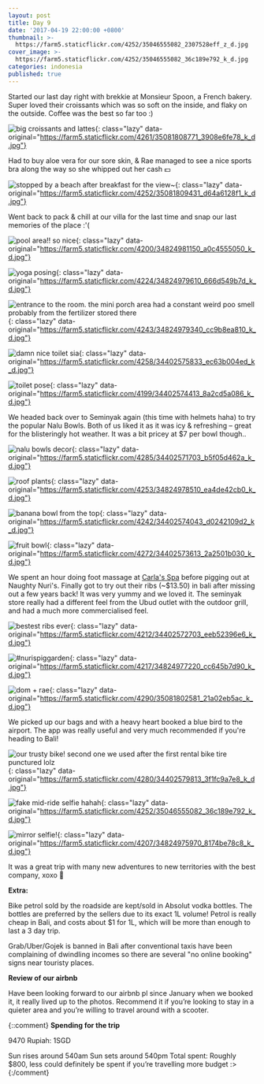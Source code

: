 ```yaml
---
layout: post
title: Day 9 
date: '2017-04-19 22:00:00 +0800'
thumbnail: >-
  https://farm5.staticflickr.com/4252/35046555082_2307528eff_z_d.jpg
cover_image: >-
  https://farm5.staticflickr.com/4252/35046555082_36c189e792_k_d.jpg
categories: indonesia
published: true 
---
```


Started our last day right with brekkie at Monsieur Spoon, a French bakery. Super loved their croissants which was so soft on the inside, and flaky on the outside. Coffee was the best so far too :)

![big croissants and lattes](){: class="lazy" data-original="https://farm5.staticflickr.com/4261/35081808771_3908e6fe78_k_d.jpg"}

Had to buy aloe vera for our sore skin, & Rae managed to see a nice sports bra along the way so she whipped out her cash 💵

![stopped by a beach after breakfast for the view~](){: class="lazy" data-original="https://farm5.staticflickr.com/4252/35081809431_d64a6128f1_k_d.jpg"}

Went back to pack & chill at our villa for the last time and snap our last memories of the place :'(

![pool area!! so nice](){: class="lazy" data-original="https://farm5.staticflickr.com/4200/34824981150_a0c4555050_k_d.jpg"}

![yoga posing](){: class="lazy" data-original="https://farm5.staticflickr.com/4224/34824979610_666d549b7d_k_d.jpg"}

![entrance to the room. the mini porch area had a constant weird poo smell
probably from the fertilizer stored there](){: class="lazy" data-original="https://farm5.staticflickr.com/4243/34824979340_cc9b8ea810_k_d.jpg"}

![damn nice toilet sia](){: class="lazy" data-original="https://farm5.staticflickr.com/4258/34402575833_ec63b004ed_k_d.jpg"}

![toilet pose](){: class="lazy" data-original="https://farm5.staticflickr.com/4199/34402574413_8a2cd5a086_k_d.jpg"}

We headed back over to Seminyak again (this time with helmets haha) to try the popular Nalu Bowls. Both of us liked it as it was icy & refreshing – great for the blisteringly hot weather. It was a bit pricey at $7 per bowl though..

![nalu bowls decor](){: class="lazy" data-original="https://farm5.staticflickr.com/4285/34402571703_b5f05d462a_k_d.jpg"}

![roof plants](){: class="lazy" data-original="https://farm5.staticflickr.com/4253/34824978510_ea4de42cb0_k_d.jpg"}

![banana bowl from the top](){: class="lazy" data-original="https://farm5.staticflickr.com/4242/34402574043_d0242109d2_k_d.jpg"}

![fruit bowl](){: class="lazy" data-original="https://farm5.staticflickr.com/4272/34402573613_2a2501b030_k_d.jpg"}

We spent an hour doing foot massage at [Carla's Spa](http://spaurlhere.com/) before pigging out at Naughty Nuri's. Finally got to try out their ribs (~$13.50) in bali after missing out a few years back! It was very yummy and we loved it. The seminyak store really had a different feel from the Ubud outlet with the outdoor grill, and had a much more commercialised feel.

![bestest ribs ever](){: class="lazy" data-original="https://farm5.staticflickr.com/4212/34402572703_eeb52396e6_k_d.jpg"}

![#nurispiggarden](){: class="lazy" data-original="https://farm5.staticflickr.com/4217/34824977220_cc645b7d90_k_d.jpg"}

![dom + rae](){: class="lazy" data-original="https://farm5.staticflickr.com/4290/35081802581_21a02eb5ac_k_d.jpg"}

We picked up our bags and with a heavy heart booked a blue bird to the airport. The app was really useful and very much recommended if you're heading to Bali!

![our trusty bike! second one we used after the first rental bike tire punctured lolz](){: class="lazy" data-original="https://farm5.staticflickr.com/4280/34402579813_3f1fc9a7e8_k_d.jpg"}

![fake mid-ride selfie hahah](){: class="lazy" data-original="https://farm5.staticflickr.com/4252/35046555082_36c189e792_k_d.jpg"}

![mirror selfie!](){: class="lazy" data-original="https://farm5.staticflickr.com/4207/34824975970_8174be78c8_k_d.jpg"}

It was a great trip with many new adventures to new territories with the best company, xoxo 👫

**Extra:**

Bike petrol sold by the roadside are kept/sold in Absolut vodka bottles. The bottles are preferred by the sellers due to its exact 1L volume! Petrol is really cheap in Bali, and costs about $1 for 1L, which will be more than enough to last a 3 day trip.

Grab/Uber/Gojek is banned in Bali after conventional taxis have been complaining of dwindling incomes so there are several "no online booking" signs near touristy places.

__Review of our airbnb__

Have been looking forward to our airbnb pl since January when we booked it, it really lived up to the photos. Recommend it if you’re looking to stay in a quieter area and you’re willing to travel around with a scooter.

{::comment}
__Spending for the trip__

9470 Rupiah: 1SGD

Sun rises around 540am
Sun sets around 540pm
Total spent: Roughly $800, less could definitely be spent if you’re travelling more budget :>
{:/comment}
